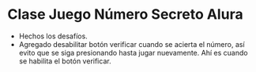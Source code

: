 <h1>Clase Juego Número Secreto Alura</h1>

- Hechos los desafíos.
- Agregado desabilitar botón verificar cuando se acierta el número, así evito que se siga presionando hasta jugar nuevamente. Ahí es cuando se habilita el botón verificar.
